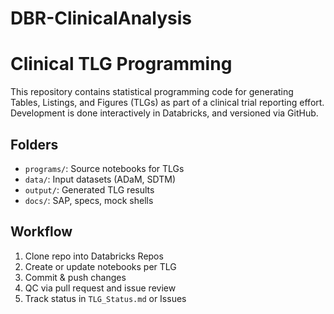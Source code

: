 # DBR-ClinicalAnalysis

# Clinical TLG Programming

This repository contains statistical programming code for generating Tables, Listings, and Figures (TLGs) as part of a clinical trial reporting effort. Development is done interactively in Databricks, and versioned via GitHub.

## Folders
- `programs/`: Source notebooks for TLGs
- `data/`: Input datasets (ADaM, SDTM)
- `output/`: Generated TLG results
- `docs/`: SAP, specs, mock shells

## Workflow
1. Clone repo into Databricks Repos
2. Create or update notebooks per TLG
3. Commit & push changes
4. QC via pull request and issue review
5. Track status in `TLG_Status.md` or Issues

